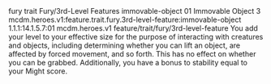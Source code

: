 <ability>
  <metadata>
    <class>fury</class>
    <feature_type>trait</feature_type>
    <file_dpath>Fury/3rd-Level Features</file_dpath>
    <item_id>immovable-object</item_id>
    <item_index>01</item_index>
    <item_name>Immovable Object</item_name>
    <level>3</level>
    <scc>mcdm.heroes.v1:feature.trait.fury.3rd-level-feature:immovable-object</scc>
    <scdc>1.1.1:14.1.5.7:01</scdc>
    <source>mcdm.heroes.v1</source>
    <type>feature/trait/fury/3rd-level-feature</type>
  </metadata>
  <effects>
    <effect type="mundane">You add your level to your effective size for the purpose of interacting with creatures and objects, including determining whether you can lift an object, are affected by forced movement, and so forth. This has no effect on whether you can be grabbed.
Additionally, you have a bonus to stability equal to your Might score.</effect>
  </effects>
</ability>
